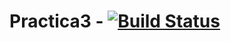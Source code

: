 # Practica3 - [![Build Status](https://travis-ci.com/nepetadosmil/Practica3.svg?token=onCBVq73veeTAyeK1TPN&branch=Development)](https://travis-ci.com/nepetadosmil/Practica3)